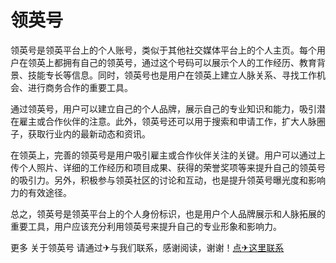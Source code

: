 # 领英号

领英号是领英平台上的个人账号，类似于其他社交媒体平台上的个人主页。每个用户在领英上都拥有自己的领英号，通过这个号码可以展示个人的工作经历、教育背景、技能专长等信息。同时，领英号也是用户在领英上建立人脉关系、寻找工作机会、进行商务合作的重要工具。

通过领英号，用户可以建立自己的个人品牌，展示自己的专业知识和能力，吸引潜在雇主或合作伙伴的注意。此外，领英号还可以用于搜索和申请工作，扩大人脉圈子，获取行业内的最新动态和资讯。

在领英上，完善的领英号是用户吸引雇主或合作伙伴关注的关键。用户可以通过上传个人照片、详细的工作经历和项目成果、获得的荣誉奖项等来提升自己的领英号的吸引力。另外，积极参与领英社区的讨论和互动，也是提升领英号曝光度和影响力的有效途径。

总之，领英号是领英平台上的个人身份标识，也是用户个人品牌展示和人脉拓展的重要工具，用户应该充分利用领英号来提升自己的专业形象和影响力。

更多 关于领英号 请通过✈与我们联系，感谢阅读，谢谢！[点✈这里联系](https://bbd.k02.cc)